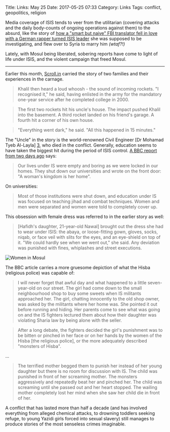 Title: Links: May 25
Date: 2017-05-25 07:33
Category: Links
Tags: conflict, geopolitics, religion

Media coverage of ISIS tends to veer from the utilitarian (covering attacks and the daily
body-counts of ongoing operations against them) to the absurd, like the story of [how a
"smart but naive" FBI translator fell in love with a German rapper turned ISIS leader][1]
she was supposed to be investigating, and flew over to Syria to marry him *(wtaf?!)*

Lately, with Mosul being liberated, sobering reports have come to light of life under 
ISIS, and the violent campaign that freed Mosul.

---

Earlier this month, [Scroll.in][2] carried the story of two families and their
experiences in the carnage.

> Khalil then heard a loud whoosh - the sound of incoming rockets. "I recognised it," he
said, having enlisted in the army for the mandatory one-year service after he completed 
college in 2000.

> The first two rockets hit his uncle's house. The impact pushed Khalil into the 
basement. A third rocket landed on his friend's garage. A fourth hit a corner of his own 
house.

>"Everything went dark," he said. "All this happened in 15 minutes."

The "Uncle" in the story is the world-renowned Civil Engineer [Dr Mohamad Tyeb Al-Layla]
[3], who died in the conflict. Generally, education seems to have taken the 
biggest hit during the period of ISIS control. [A BBC report from two days ago][4] says:

> Our lives under IS were empty and boring as we were locked in our homes. They shut down
our universities and wrote on the front door: "A woman's kingdom is her home". 

On universities:

> Most of those institutions were shut down, and education under IS was focused on
teaching jihad and combat techniques. Women and men were separated and women were told to
completely cover up.

This obsession with female dress was referred to in the earlier story as well:

> [Hafidh's daughter, 21-year-old Nawal] brought out the dress she had to wear under
ISIS: the abaya, or loose-fitting gown, gloves, socks, niqab, or face veil with slits for
the eyes, and an eye-shield on top of it. "We could hardly see when we went out," she
said. Any deviation was punished with fines, whiplashes and street executions.

![Women in Mosul]({filename}/images/mosul.png)

The BBC article carries a more gruesome depiction of what the Hisba (religious police) was
capable of:

> I will never forget that awful day and what happened to a little seven-year-old on our
street. The girl had come down to the small neighbourhood shop to buy some sweets when IS
militants approached her. The girl, chatting innocently to the old shop owner, was asked
by the militants where her home was. She pointed it out before running and hiding. Her
parents come to see what was going on and the IS fighters lectured them about how their
daughter was violating Sharia law by being alone with the seller.

> After a long debate, the fighters decided the girl's punishment was to be bitten or 
pinched in her face or on her hands by the women of the Hisba [the religious police], or 
the more adequately described "monsters of Hisba".

...

> The terrified mother begged them to punish her instead of her young daughter but there
is no room for discussion with IS. The child was punished in front of her screaming
mother. The monsters aggressively and repeatedly beat her and pinched her. The child was
screaming until she passed out and her heart stopped. The wailing mother completely lost
her mind when she saw her child die in front of her.

A conflict that has lasted more than half a decade (and has involved everything from
alleged chemical attacks, to drowning toddlers seeking refuge, to young Yazidi girls
forced into sexual slavery) still manages to produce stories of the most senseless crimes
imaginable.

[1]: https://www.usatoday.com/story/news/nation-now/2017/05/02/fbi-translator-secretly-married-islamic-state-leader/309137001/
[2]: https://scroll.in/article/836791/why-use-rockets-a-blow-by-blow-account-of-how-airstrikes-wrecked-homes-in-mosul-iraq
[3]: http://www.workers.org/2017/01/26/the-battle-for-mosul/#.WQyTvlOGPVo
[4]: http://www.bbc.com/news/world-middle-east-39525749

